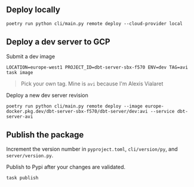 ## Deploy locally

```
poetry run python cli/main.py remote deploy --cloud-provider local
```

## Deploy a dev server to GCP

Submit a dev image
```
LOCATION=europe-west1 PROJECT_ID=dbt-server-sbx-f570 ENV=dev TAG=avi task image
```
> Pick your own tag. Mine is `avi` because I'm Alexis Vialaret

Deploy a new dev server revision
```
poetry run python cli/main.py remote deploy --image europe-docker.pkg.dev/dbt-server-sbx-f570/dbt-server/dev:avi --service dbt-server-avi
```

## Publish the package

Increment the version number in `pyproject.toml`, `cli/version/py`, and `server/version.py`.

Publish to Pypi after your changes are validated.
```shell
task publish
```
